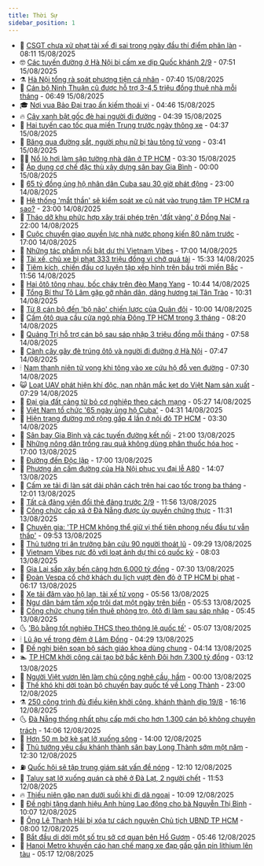 ```yaml
---
title: Thời Sự
sidebar_position: 1
---
```


<!-- vnexpress-thoi-su:START -->
- 🦒 [CSGT chưa xử phạt tài xế đi sai trong ngày đầu thí điểm phân làn](https://vnexpress.net/csgt-chua-xu-phat-tai-xe-di-sai-trong-ngay-dau-thi-diem-phan-lan-4927257.html) - 08:11 15/08/2025
- 🤓 [Các tuyến đường ở Hà Nội bị cấm xe dịp Quốc khánh 2/9](https://vnexpress.net/cac-tuyen-duong-o-ha-noi-bi-cam-xe-dip-quoc-khanh-2-9-4927290.html) - 07:51 15/08/2025
- ⚗️ [Hà Nội tổng rà soát phương tiện cá nhân](https://vnexpress.net/ha-noi-tong-ra-soat-phuong-tien-ca-nhan-4927243.html) - 07:40 15/08/2025
- 🌊 [Cán bộ Ninh Thuận cũ được hỗ trợ 3-4,5 triệu đồng thuê nhà mỗi tháng](https://vnexpress.net/can-bo-ninh-thuan-cu-duoc-ho-tro-3-4-5-trieu-dong-thue-nha-moi-thang-4927265.html) - 06:49 15/08/2025
- 🎓 [Nơi vua Bảo Đại trao ấn kiếm thoái vị](https://vnexpress.net/noi-vua-bao-dai-trao-an-kiem-thoai-vi-4926107.html) - 04:46 15/08/2025
- 🔥 [Cây xanh bật gốc đè hai người đi đường](https://vnexpress.net/cay-xanh-bat-goc-de-hai-nguoi-di-duong-4927229.html) - 04:39 15/08/2025
- 🦏 [Hai tuyến cao tốc qua miền Trung trước ngày thông xe](https://vnexpress.net/hai-tuyen-cao-toc-qua-mien-trung-truoc-ngay-thong-xe-4927046.html) - 04:37 15/08/2025
- 👺 [Băng qua đường sắt, người phụ nữ bị tàu tông tử vong](https://vnexpress.net/bang-qua-duong-sat-nguoi-phu-nu-bi-tau-tong-tu-vong-4927162.html) - 03:41 15/08/2025
- 🧑‍🏫 [Nổ lò hơi làm sập tường nhà dân ở TP HCM](https://vnexpress.net/no-lo-hoi-lam-sap-tuong-nha-dan-o-tp-hcm-4927176.html) - 03:30 15/08/2025
- 🚦 [Áp dụng cơ chế đặc thù xây dựng sân bay Gia Bình](https://vnexpress.net/ap-dung-co-che-dac-thu-xay-dung-san-bay-gia-binh-4927047.html) - 00:00 15/08/2025
- 🎉 [65 tỷ đồng ủng hộ nhân dân Cuba sau 30 giờ phát động](https://vnexpress.net/65-ty-dong-ung-ho-nhan-dan-cuba-sau-30-gio-phat-dong-4927058.html) - 23:00 14/08/2025
- 🦒 [Hệ thống &#39;mắt thần&#39; sẽ kiểm soát xe cũ nát vào trung tâm TP HCM ra sao?](https://vnexpress.net/he-thong-mat-than-se-kiem-soat-xe-cu-nat-vao-trung-tam-tp-hcm-ra-sao-4927010.html) - 23:00 14/08/2025
- 🤗 [Tháo dỡ khu phức hợp xây trái phép trên &#39;đất vàng&#39; ở Đồng Nai](https://vnexpress.net/thao-do-khu-phuc-hop-xay-trai-phep-tren-dat-vang-o-dong-nai-4926977.html) - 22:00 14/08/2025
- 💼 [Cuộc chuyển giao quyền lực nhà nước phong kiến 80 năm trước](https://vnexpress.net/cuoc-chuyen-giao-quyen-luc-nha-nuoc-phong-kien-80-nam-truoc-4923686.html) - 17:00 14/08/2025
- 🤩 [Những tác phẩm nổi bật dự thi Vietnam Vibes](https://vnexpress.net/nhung-tac-pham-noi-bat-du-thi-vietnam-vibes-4926013.html) - 17:00 14/08/2025
- 🤡 [Tài xế, chủ xe bị phạt 333 triệu đồng vì chở quá tải](https://vnexpress.net/tai-xe-chu-xe-bi-phat-333-trieu-dong-vi-cho-qua-tai-4927026.html) - 15:33 14/08/2025
- 💯 [Tiêm kích, chiến đấu cơ luyện tập xếp hình trên bầu trời miền Bắc](https://vnexpress.net/tiem-kich-chien-dau-co-luyen-tap-xep-hinh-tren-bau-troi-mien-bac-4926936.html) - 11:56 14/08/2025
- 👺 [Hai ôtô tông nhau, bốc cháy trên đèo Mang Yang](https://vnexpress.net/hai-oto-tong-nhau-boc-chay-tren-deo-mang-yang-4927001.html) - 10:44 14/08/2025
- 🌮 [Tổng Bí thư Tô Lâm gặp gỡ nhân dân, dâng hương tại Tân Trào](https://vnexpress.net/tong-bi-thu-to-lam-gap-go-nhan-dan-dang-huong-tai-tan-trao-4926973.html) - 10:31 14/08/2025
- 🥸 [Từ 8 cán bộ đến &#39;bộ não&#39; chiến lược của Quân đội](https://vnexpress.net/tu-8-can-bo-den-bo-nao-chien-luoc-cua-quan-doi-4926827.html) - 10:00 14/08/2025
- 🐻 [Cấm ôtô qua cầu cửa ngõ phía Đông TP HCM trong 3 tháng](https://vnexpress.net/cam-oto-qua-cau-cua-ngo-phia-dong-tp-hcm-trong-3-thang-4926905.html) - 08:20 14/08/2025
- 👀 [Quảng Trị hỗ trợ cán bộ sau sáp nhập 3 triệu đồng mỗi tháng](https://vnexpress.net/quang-tri-ho-tro-can-bo-sau-sap-nhap-3-trieu-dong-moi-thang-4926817.html) - 07:58 14/08/2025
- 🤔 [Cành cây gãy đè trúng ôtô và người đi đường ở Hà Nội](https://vnexpress.net/canh-cay-gay-de-trung-oto-va-nguoi-di-duong-o-ha-noi-4926874.html) - 07:47 14/08/2025
- 🕯 [Nam thanh niên tử vong khi tông vào xe cứu hộ đỗ ven đường](https://vnexpress.net/nam-thanh-nien-tu-vong-khi-tong-vao-xe-cuu-ho-do-ven-duong-4926829.html) - 07:30 14/08/2025
- 😺 [Loạt UAV phát hiện khí độc, nạn nhân mắc kẹt do Việt Nam sản xuất](https://vnexpress.net/loat-uav-phat-hien-khi-doc-nan-nhan-mac-ket-do-viet-nam-san-xuat-4926853.html) - 07:29 14/08/2025
- 🦆 [Đại gia đất cảng từ bỏ cơ nghiệp theo cách mạng](https://vnexpress.net/dai-gia-dat-cang-tu-bo-co-nghiep-theo-cach-mang-4923656.html) - 05:27 14/08/2025
- 🧰 [Việt Nam tổ chức &#39;65 ngày ủng hộ Cuba&#39;](https://vnexpress.net/viet-nam-to-chuc-65-ngay-ung-ho-cuba-4926735.html) - 04:31 14/08/2025
- 🦍 [Hiện trạng đường mở rộng gấp 4 lần ở nội đô TP HCM](https://vnexpress.net/hien-trang-duong-mo-rong-gap-4-lan-o-noi-do-tp-hcm-4926290.html) - 03:30 14/08/2025
- 🧰 [Sân bay Gia Bình và các tuyến đường kết nối](https://vnexpress.net/san-bay-gia-binh-va-cac-tuyen-duong-ket-noi-4926532.html) - 21:00 13/08/2025
- 💃 [Những nông dân trồng rau quả không dùng phân thuốc hóa học](https://vnexpress.net/nhung-nong-dan-trong-rau-qua-khong-dung-phan-thuoc-hoa-hoc-4924977.html) - 17:00 13/08/2025
- 🧰 [Đường đến Độc lập](https://vnexpress.net/duong-den-doc-lap-4923597.html) - 17:00 13/08/2025
- 🚀 [Phương án cấm đường của Hà Nội phục vụ đại lễ A80](https://vnexpress.net/phuong-an-cam-duong-phuc-vu-dai-le-80-nam-quoc-khanh-4926572.html) - 14:07 13/08/2025
- 🎊 [Cấm xe tải đi làn sát dải phân cách trên hai cao tốc trong ba tháng](https://vnexpress.net/cam-xe-tai-di-lan-sat-dai-phan-cach-tren-hai-cao-toc-trong-ba-thang-4926540.html) - 12:01 13/08/2025
- 🤭 [Tất cả đảng viên đổi thẻ đảng trước 2/9](https://vnexpress.net/tat-ca-dang-vien-doi-the-dang-truoc-2-9-4926542.html) - 11:56 13/08/2025
- 🤗 [Công chức cấp xã ở Đà Nẵng được ủy quyền chứng thực](https://vnexpress.net/cong-chuc-cap-xa-o-da-nang-duoc-uy-quyen-chung-thuc-4926491.html) - 11:31 13/08/2025
- 🌈 [Chuyên gia: &#39;TP HCM không thể giữ vị thế tiên phong nếu đầu tư vẫn thấp&#39;](https://vnexpress.net/chuyen-gia-tp-hcm-khong-the-giu-vi-the-tien-phong-neu-dau-tu-van-thap-4926499.html) - 09:53 13/08/2025
- 🦣 [Thủ tướng tri ân trưởng bản cứu 90 người thoát lũ](https://vnexpress.net/thu-tuong-tri-an-truong-ban-cuu-90-nguoi-thoat-lu-4926456.html) - 09:29 13/08/2025
- 🎡 [Vietnam Vibes rực đỏ với loạt ảnh dự thi có quốc kỳ](https://vnexpress.net/vietnam-vibes-ruc-do-voi-loat-anh-du-thi-co-quoc-ky-4926415.html) - 08:03 13/08/2025
- 🦏 [Gia Lai sắp xây bến cảng hơn 6.000 tỷ đồng](https://vnexpress.net/gia-lai-sap-xay-ben-cang-hon-6-000-ty-dong-4926395.html) - 07:30 13/08/2025
- 🎊 [Đoàn Vespa cổ chở khách du lịch vượt đèn đỏ ở TP HCM bị phạt](https://vnexpress.net/doan-vespa-co-cho-khach-du-lich-vuot-den-do-o-tp-hcm-bi-phat-4926354.html) - 06:17 13/08/2025
- 🫶 [Xe tải đâm vào hộ lan, tài xế tử vong](https://vnexpress.net/xe-tai-dam-vao-ho-lan-tai-xe-tu-vong-4926301.html) - 05:56 13/08/2025
- 🤔 [Ngư dân bám tấm xốp trôi dạt một ngày trên biển](https://vnexpress.net/ngu-dan-bam-tam-xop-troi-dat-mot-ngay-tren-bien-4926334.html) - 05:53 13/08/2025
- 🤠 [Công chức chung tiền thuê phòng trọ, ôtô đi làm sau sáp nhập](https://vnexpress.net/cong-chuc-chung-tien-thue-phong-tro-oto-di-lam-sau-sap-nhap-4925860.html) - 05:45 13/08/2025
- 🌜 [&#39;Bỏ bằng tốt nghiệp THCS theo thông lệ quốc tế&#39;](https://vnexpress.net/bo-bang-tot-nghiep-thcs-theo-thong-le-quoc-te-4926325.html) - 05:07 13/08/2025
- 🕯 [Lũ ập về trong đêm ở Lâm Đồng](https://vnexpress.net/lu-ap-ve-trong-dem-o-lam-dong-4926308.html) - 04:29 13/08/2025
- 🤔 [Đề nghị biên soạn bộ sách giáo khoa dùng chung](https://vnexpress.net/de-nghi-bien-soan-bo-sach-giao-khoa-dung-chung-4926227.html) - 04:14 13/08/2025
- 🏊 [TP HCM khởi công cải tạo bờ bắc kênh Đôi hơn 7.300 tỷ đồng](https://vnexpress.net/tp-hcm-khoi-cong-cai-tao-bo-bac-kenh-doi-hon-7-300-ty-dong-4926236.html) - 03:12 13/08/2025
- 🌮 [Người Việt vươn lên làm chủ công nghệ cầu, hầm](https://vnexpress.net/nguoi-viet-vuon-len-lam-chu-cong-nghe-cau-ham-4920159.html) - 00:00 13/08/2025
- 🫣 [Thế khó khi dời toàn bộ chuyến bay quốc tế về Long Thành](https://vnexpress.net/the-kho-khi-doi-toan-bo-chuyen-bay-quoc-te-ve-long-thanh-4926083.html) - 23:00 12/08/2025
- ⚗️ [250 công trình đủ điều kiện khởi công, khánh thành dịp 19/8](https://vnexpress.net/250-cong-trinh-du-dieu-kien-khoi-cong-khanh-thanh-dip-19-8-4926095.html) - 16:16 12/08/2025
- 🌜 [Đà Nẵng thống nhất phụ cấp mới cho hơn 1.300 cán bộ không chuyên trách](https://vnexpress.net/da-nang-thong-nhat-phu-cap-moi-cho-hon-1-300-can-bo-khong-chuyen-trach-4926045.html) - 14:06 12/08/2025
- 🌁 [Hơn 50 m bờ kè sạt lở xuống sông](https://vnexpress.net/hon-50-m-bo-ke-sat-lo-xuong-song-4926065.html) - 14:00 12/08/2025
- 🐲 [Thủ tướng yêu cầu khánh thành sân bay Long Thành sớm một năm](https://vnexpress.net/thu-tuong-yeu-cau-khanh-thanh-san-bay-long-thanh-som-mot-nam-4926047.html) - 12:30 12/08/2025
- ⛽️ [Quốc hội sẽ tập trung giám sát vấn đề nóng](https://vnexpress.net/quoc-hoi-se-tap-trung-giam-sat-van-de-nong-4926043.html) - 12:10 12/08/2025
- 🗽 [Taluy sạt lở xuống quán cà phê ở Đà Lạt, 2 người chết](https://vnexpress.net/taluy-sat-lo-xuong-quan-ca-phe-o-da-lat-2-nguoi-chet-4926064.html) - 11:53 12/08/2025
- 🔥 [Thiếu niên gặp nạn dưới suối khi đi dã ngoại](https://vnexpress.net/thieu-nien-gap-nan-duoi-suoi-khi-di-da-ngoai-4926019.html) - 10:09 12/08/2025
- 💯 [Đề nghị tặng danh hiệu Anh hùng Lao động cho bà Nguyễn Thị Bình](https://vnexpress.net/de-nghi-tang-danh-hieu-anh-hung-lao-dong-cho-ba-nguyen-thi-binh-4926016.html) - 10:07 12/08/2025
- 🦆 [Ông Lê Thanh Hải bị xóa tư cách nguyên Chủ tịch UBND TP HCM](https://vnexpress.net/ong-le-thanh-hai-bi-xoa-tu-cach-nguyen-chu-tich-tp-hcm-4925926.html) - 08:00 12/08/2025
- 🫣 [Bắt đầu di dời một số trụ sở cơ quan bên Hồ Gươm](https://vnexpress.net/bat-dau-di-doi-mot-so-tru-so-co-quan-ben-ho-guom-4925800.html) - 05:46 12/08/2025
- 🤡 [Hanoi Metro khuyến cáo hạn chế mang xe đạp gấp gắn pin lithium lên tàu](https://vnexpress.net/hanoi-metro-khuyen-cao-han-che-mang-xe-dap-gap-gan-pin-lithium-len-tau-4925810.html) - 05:17 12/08/2025<!-- vnexpress-thoi-su:END -->